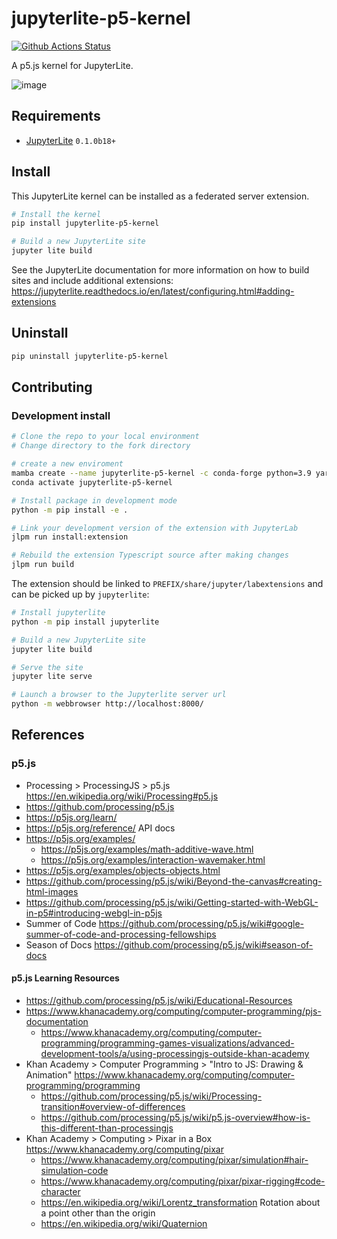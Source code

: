 # jupyterlite-p5-kernel

[![Github Actions Status](https://github.com/jupyterlite/p5-kernel/workflows/Build/badge.svg)](https://github.com/jupyterlite/p5-kernel/actions/workflows/build.yml)

A p5.js kernel for JupyterLite.

![image](https://user-images.githubusercontent.com/591645/135318337-8e63861c-c598-48db-8c90-2c86d3a8936b.png)

## Requirements

- [JupyterLite](https://github.com/jupyterlite/jupyterlite) `0.1.0b18+`

## Install

This JupyterLite kernel can be installed as a federated server extension.

```bash
# Install the kernel
pip install jupyterlite-p5-kernel

# Build a new JupyterLite site
jupyter lite build
```

See the JupyterLite documentation for more information on how to build sites and include additional extensions: https://jupyterlite.readthedocs.io/en/latest/configuring.html#adding-extensions

## Uninstall

```bash
pip uninstall jupyterlite-p5-kernel
```

## Contributing

### Development install

```bash
# Clone the repo to your local environment
# Change directory to the fork directory

# create a new enviroment
mamba create --name jupyterlite-p5-kernel -c conda-forge python=3.9 yarn jupyterlab
conda activate jupyterlite-p5-kernel

# Install package in development mode
python -m pip install -e .

# Link your development version of the extension with JupyterLab
jlpm run install:extension

# Rebuild the extension Typescript source after making changes
jlpm run build
```

The extension should be linked to `PREFIX/share/jupyter/labextensions` and can be picked up by `jupyterlite`:

```bash
# Install jupyterlite
python -m pip install jupyterlite

# Build a new JupyterLite site
jupyter lite build

# Serve the site
jupyter lite serve

# Launch a browser to the Jupyterlite server url
python -m webbrowser http://localhost:8000/
```

## References

### p5.js

- Processing > ProcessingJS > p5.js
  https://en.wikipedia.org/wiki/Processing#p5.js
- https://github.com/processing/p5.js
- https://p5js.org/learn/
- https://p5js.org/reference/ API docs
- https://p5js.org/examples/
  - https://p5js.org/examples/math-additive-wave.html
  - https://p5js.org/examples/interaction-wavemaker.html
- https://p5js.org/examples/objects-objects.html
- https://github.com/processing/p5.js/wiki/Beyond-the-canvas#creating-html-images
- https://github.com/processing/p5.js/wiki/Getting-started-with-WebGL-in-p5#introducing-webgl-in-p5js
- Summer of Code
  https://github.com/processing/p5.js/wiki#google-summer-of-code-and-processing-fellowships
- Season of Docs
  https://github.com/processing/p5.js/wiki#season-of-docs

#### p5.js Learning Resources

- https://github.com/processing/p5.js/wiki/Educational-Resources
- https://www.khanacademy.org/computing/computer-programming/pjs-documentation
  - https://www.khanacademy.org/computing/computer-programming/programming-games-visualizations/advanced-development-tools/a/using-processingjs-outside-khan-academy
- Khan Academy > Computer Programming > "Intro to JS: Drawing & Animation"
  https://www.khanacademy.org/computing/computer-programming/programming
  - https://github.com/processing/p5.js/wiki/Processing-transition#overview-of-differences
  - https://github.com/processing/p5.js/wiki/p5.js-overview#how-is-this-different-than-processingjs
- Khan Academy > Computing > Pixar in a Box
  https://www.khanacademy.org/computing/pixar
  - https://www.khanacademy.org/computing/pixar/simulation#hair-simulation-code
  - https://www.khanacademy.org/computing/pixar/pixar-rigging#code-character
  - https://en.wikipedia.org/wiki/Lorentz_transformation Rotation about a point other than the origin
  - https://en.wikipedia.org/wiki/Quaternion

